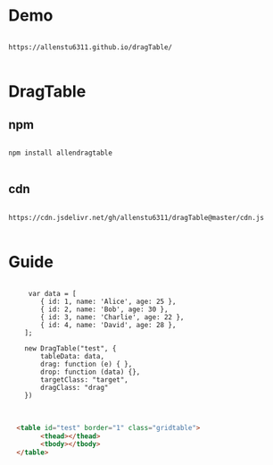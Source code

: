 # Demo
<pre>
<code>
https://allenstu6311.github.io/dragTable/
</code>
</pre>


# DragTable
## npm
<pre>
<code>
npm install allendragtable 
</code>
</pre>
## cdn
<pre>
<code>
https://cdn.jsdelivr.net/gh/allenstu6311/dragTable@master/cdn.js
</code>
</pre>

# Guide
<pre>
<code>
     var data = [
        { id: 1, name: 'Alice', age: 25 },
        { id: 2, name: 'Bob', age: 30 },
        { id: 3, name: 'Charlie', age: 22 },
        { id: 4, name: 'David', age: 28 },
    ];
    
    new DragTable("test", {
        tableData: data,
        drag: function (e) { },
        drop: function (data) {},
        targetClass: "target",
        dragClass: "drag"
    })
</code>
</pre>

```html

  <table id="test" border="1" class="gridtable">
        <thead></thead>
        <tbody></tbody>
  </table>

